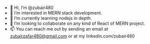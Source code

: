 - 👋 Hi, I’m @zubair480
- 👀 I’m interested in MERN stack development. 
- 🌱 I’m currently learning nodejs in depth.
- 💞️ I’m looking to collaborate on any kind of React of MERN project. 
- 📫 You can reach me out by sending an email at zubairzafar480@gmail.com or at my linkedin.com/zubair480
